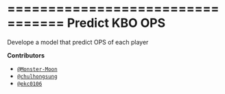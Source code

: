 =================================
Predict KBO OPS
=================================

Develope a model that predict OPS of each player

**Contributors**

* [`@Monster-Moon`](https://github.com/Monster-Moon)
* [`@chulhongsung`](https://github.com/chulhongsung)
* [`@ekc0106`](https://github.com/ekc0106)
